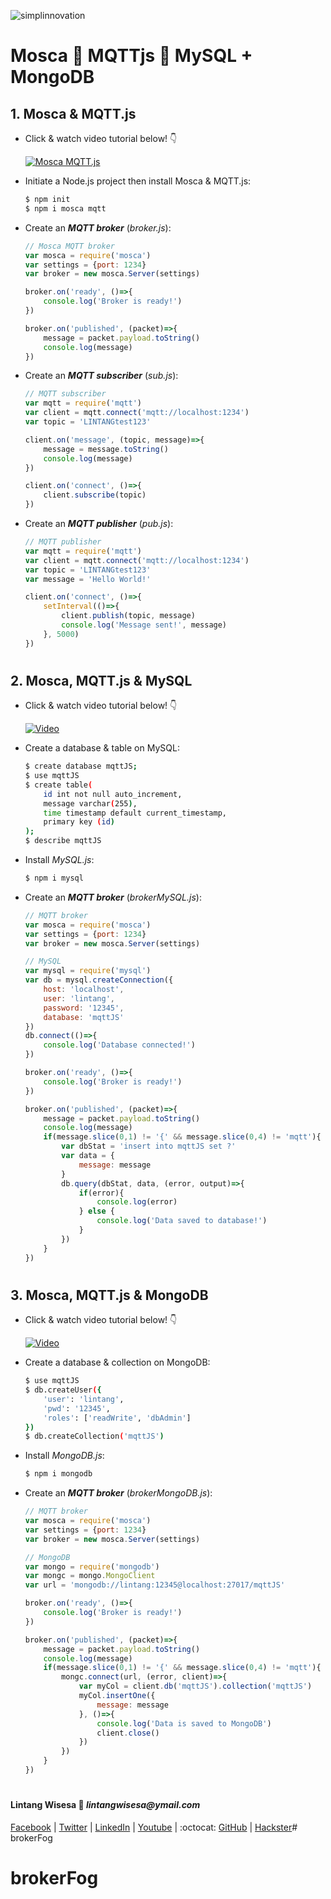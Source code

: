 ![simplinnovation](https://4.bp.blogspot.com/-f7YxPyqHAzY/WJ6VnkvE0SI/AAAAAAAADTQ/0tDQPTrVrtMAFT-q-1-3ktUQT5Il9FGdQCLcB/s350/simpLINnovation1a.png)

# __Mosca 💛 MQTTjs 💚 MySQL + MongoDB__

## __1. Mosca & MQTT.js__

- Click & watch video tutorial below! 👇

    [![Mosca MQTT.js](https://img.youtube.com/vi/HRrqF8ISQJs/0.jpg)](https://www.youtube.com/watch?v=HRrqF8ISQJs)

- Initiate a Node.js project then install Mosca & MQTT.js:
    
    ```bash
    $ npm init
    $ npm i mosca mqtt
    ```

- Create an __*MQTT broker*__ (_broker.js_):

    ```javascript
    // Mosca MQTT broker
    var mosca = require('mosca')
    var settings = {port: 1234}
    var broker = new mosca.Server(settings)

    broker.on('ready', ()=>{
        console.log('Broker is ready!')
    })

    broker.on('published', (packet)=>{
        message = packet.payload.toString()
        console.log(message)
    })
    ```

- Create an __*MQTT subscriber*__ (_sub.js_):

    ```javascript
    // MQTT subscriber
    var mqtt = require('mqtt')
    var client = mqtt.connect('mqtt://localhost:1234')
    var topic = 'LINTANGtest123'

    client.on('message', (topic, message)=>{
        message = message.toString()
        console.log(message)
    })

    client.on('connect', ()=>{
        client.subscribe(topic)
    })
    ```

- Create an __*MQTT publisher*__ (_pub.js_):

    ```javascript
    // MQTT publisher
    var mqtt = require('mqtt')
    var client = mqtt.connect('mqtt://localhost:1234')
    var topic = 'LINTANGtest123'
    var message = 'Hello World!'

    client.on('connect', ()=>{
        setInterval(()=>{
            client.publish(topic, message)
            console.log('Message sent!', message)
        }, 5000)
    })
    ```
#

## __2. Mosca, MQTT.js & MySQL__

- Click & watch video tutorial below! 👇

    [![Video](https://img.youtube.com/vi/XhWNMZ7C1ZI/0.jpg)](https://www.youtube.com/watch?v=XhWNMZ7C1ZI)

- Create a database & table on MySQL:
    
    ```bash
    $ create database mqttJS;
    $ use mqttJS
    $ create table(
        id int not null auto_increment,
        message varchar(255),
        time timestamp default current_timestamp,
        primary key (id)
    );
    $ describe mqttJS
    ```

- Install _MySQL.js_:

    ```bash
    $ npm i mysql
    ```

- Create an __*MQTT broker*__ (_brokerMySQL.js_):

    ```javascript
    // MQTT broker
    var mosca = require('mosca')
    var settings = {port: 1234}
    var broker = new mosca.Server(settings)

    // MySQL 
    var mysql = require('mysql')
    var db = mysql.createConnection({
        host: 'localhost',
        user: 'lintang',
        password: '12345',
        database: 'mqttJS'
    })
    db.connect(()=>{
        console.log('Database connected!')
    })

    broker.on('ready', ()=>{
        console.log('Broker is ready!')
    })

    broker.on('published', (packet)=>{
        message = packet.payload.toString()
        console.log(message)
        if(message.slice(0,1) != '{' && message.slice(0,4) != 'mqtt'){
            var dbStat = 'insert into mqttJS set ?'
            var data = {
                message: message
            }
            db.query(dbStat, data, (error, output)=>{
                if(error){
                    console.log(error)
                } else {
                    console.log('Data saved to database!')
                }
            })
        }
    })
    ```

#

## __3. Mosca, MQTT.js & MongoDB__

- Click & watch video tutorial below! 👇

    [![Video](https://img.youtube.com/vi/-8NgIdT_OBc/0.jpg)](https://www.youtube.com/watch?v=-8NgIdT_OBc)

- Create a database & collection on MongoDB:
    
    ```bash
    $ use mqttJS
    $ db.createUser({
        'user': 'lintang',
        'pwd': '12345',
        'roles': ['readWrite', 'dbAdmin']
    })
    $ db.createCollection('mqttJS')
    ```

- Install _MongoDB.js_:

    ```bash
    $ npm i mongodb
    ```

- Create an __*MQTT broker*__ (_brokerMongoDB.js_):

    ```javascript
    // MQTT broker
    var mosca = require('mosca')
    var settings = {port: 1234}
    var broker = new mosca.Server(settings)

    // MongoDB
    var mongo = require('mongodb')
    var mongc = mongo.MongoClient
    var url = 'mongodb://lintang:12345@localhost:27017/mqttJS'

    broker.on('ready', ()=>{
        console.log('Broker is ready!')
    })

    broker.on('published', (packet)=>{
        message = packet.payload.toString()
        console.log(message)
        if(message.slice(0,1) != '{' && message.slice(0,4) != 'mqtt'){
            mongc.connect(url, (error, client)=>{
                var myCol = client.db('mqttJS').collection('mqttJS')
                myCol.insertOne({
                    message: message
                }, ()=>{
                    console.log('Data is saved to MongoDB')
                    client.close()
                })
            })
        }
    })
    ```

#

#### Lintang Wisesa :love_letter: _lintangwisesa@ymail.com_

[Facebook](https://www.facebook.com/lintangbagus) | 
[Twitter](https://twitter.com/Lintang_Wisesa) |
[LinkedIn](https://www.linkedin.com/in/lintangwisesa/) |
[Youtube](https://www.youtube.com/user/lintangbagus) | 
:octocat: [GitHub](https://github.com/LintangWisesa) |
[Hackster](https://www.hackster.io/lintangwisesa)# brokerFog
# brokerFog
